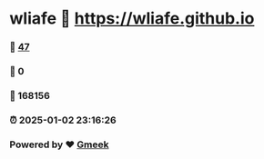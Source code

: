 # wliafe :link: https://wliafe.github.io 
### :page_facing_up: [47](https://wliafe.github.io/tag.html) 
### :speech_balloon: 0 
### :hibiscus: 168156 
### :alarm_clock: 2025-01-02 23:16:26 
### Powered by :heart: [Gmeek](https://github.com/Meekdai/Gmeek)
